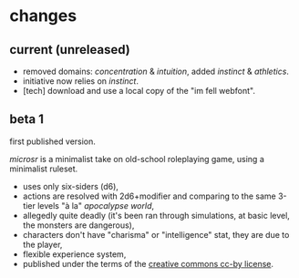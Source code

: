 # changes

## current (unreleased)

* removed domains: *concentration* & *intuition*, added *instinct* & *athletics*.
* initiative now relies on *instinct*.
* [tech] download and use a local copy of the "im fell webfont".

## beta 1

first published version.

*microsr* is a minimalist take on old-school roleplaying game, using a minimalist ruleset.

* uses only six-siders (d6),
* actions are resolved with 2d6+modifier and comparing to the same 3-tier levels "à la" *apocalypse world*,
* allegedly quite deadly (it's been ran through simulations, at basic level, the monsters are dangerous),
* characters don't have "charisma" or "intelligence" stat, they are due to the player,
* flexible experience system,
* published under the terms of the [creative commons cc-by license](https://creativecommons.org/licenses/by/4.0/).
